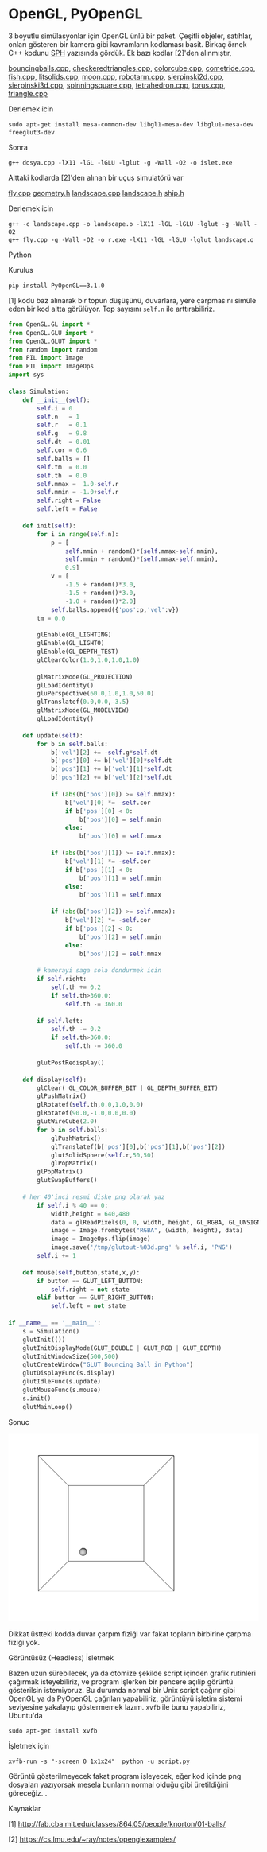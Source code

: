 # OpenGL, PyOpenGL

3 boyutlu simülasyonlar için OpenGL ünlü bir paket. Çeşitli objeler,
satıhlar, onları gösteren bir kamera gibi kavramların kodlaması
basit. Birkaç örnek C++ kodunu [SPH](sph.html) yazısında gördük. Ek bazı
kodlar [2]'den alınmıştır,

[bouncingballs.cpp](glcode/bouncingballs.cpp),
[checkeredtriangles.cpp](glcode/checkeredtriangles.cpp),
[colorcube.cpp](glcode/colorcube.cpp),
[cometride.cpp](glcode/cometride.cpp),
[fish.cpp](glcode/fish.cpp),
[litsolids.cpp](glcode/litsolids.cpp),
[moon.cpp](glcode/moon.cpp),
[robotarm.cpp](glcode/robotarm.cpp),
[sierpinski2d.cpp](glcode/sierpinski2d.cpp),
[sierpinski3d.cpp](glcode/sierpinski3d.cpp),
[spinningsquare.cpp](glcode/spinningsquare.cpp),
[tetrahedron.cpp](glcode/tetrahedron.cpp),
[torus.cpp](glcode/torus.cpp),
[triangle.cpp](glcode/triangle.cpp)

Derlemek icin

```
sudo apt-get install mesa-common-dev libgl1-mesa-dev libglu1-mesa-dev freeglut3-dev
```

Sonra

```
g++ dosya.cpp -lX11 -lGL -lGLU -lglut -g -Wall -O2 -o islet.exe
```

Alttaki kodlarda [2]'den alınan bir uçuş simulatörü var

[fly.cpp](glcode/flight/fly.cpp)
[geometry.h](glcode/flight/geometry.h)
[landscape.cpp](glcode/flight/landscape.cpp)
[landscape.h](glcode/flight/landscape.h)
[ship.h](glcode/flight/ship.h)

Derlemek icin

```
g++ -c landscape.cpp -o landscape.o -lX11 -lGL -lGLU -lglut -g -Wall -O2 
g++ fly.cpp -g -Wall -O2 -o r.exe -lX11 -lGL -lGLU -lglut landscape.o
```

Python

Kurulus

```
pip install PyOpenGL==3.1.0
```

[1] kodu baz alınarak bir topun düşüşünü, duvarlara, yere çarpmasını
simüle eden bir kod altta görülüyor. Top sayısını `self.n` ile
arttırabiliriz.

```python
from OpenGL.GL import *
from OpenGL.GLU import *
from OpenGL.GLUT import *
from random import random
from PIL import Image
from PIL import ImageOps
import sys

class Simulation:
    def __init__(self):
        self.i = 0
        self.n   = 1
        self.r   = 0.1
        self.g   = 9.8
        self.dt  = 0.01
        self.cor = 0.6
        self.balls = []
        self.tm  = 0.0
        self.th  = 0.0
        self.mmax =  1.0-self.r
        self.mmin = -1.0+self.r
        self.right = False
        self.left = False
        
    def init(self):
        for i in range(self.n):
            p = [
                self.mmin + random()*(self.mmax-self.mmin),
                self.mmin + random()*(self.mmax-self.mmin),
                0.9]
            v = [
                -1.5 + random()*3.0,
                -1.5 + random()*3.0,
                -1.0 + random()*2.0]
            self.balls.append({'pos':p,'vel':v})
        tm = 0.0

        glEnable(GL_LIGHTING)
        glEnable(GL_LIGHT0)
        glEnable(GL_DEPTH_TEST)
        glClearColor(1.0,1.0,1.0,1.0)

        glMatrixMode(GL_PROJECTION)
        glLoadIdentity()
        gluPerspective(60.0,1.0,1.0,50.0)
        glTranslatef(0.0,0.0,-3.5)
        glMatrixMode(GL_MODELVIEW)
        glLoadIdentity()

    def update(self):
        for b in self.balls:
            b['vel'][2] += -self.g*self.dt
            b['pos'][0] += b['vel'][0]*self.dt
            b['pos'][1] += b['vel'][1]*self.dt
            b['pos'][2] += b['vel'][2]*self.dt

            if (abs(b['pos'][0]) >= self.mmax):
                b['vel'][0] *= -self.cor
                if b['pos'][0] < 0:
                    b['pos'][0] = self.mmin
                else:
                    b['pos'][0] = self.mmax

            if (abs(b['pos'][1]) >= self.mmax):
                b['vel'][1] *= -self.cor
                if b['pos'][1] < 0:
                    b['pos'][1] = self.mmin
                else:
                    b['pos'][1] = self.mmax

            if (abs(b['pos'][2]) >= self.mmax):
                b['vel'][2] *= -self.cor
                if b['pos'][2] < 0:
                    b['pos'][2] = self.mmin
                else:
                    b['pos'][2] = self.mmax

        # kamerayi saga sola dondurmek icin
        if self.right:
            self.th += 0.2
            if self.th>360.0:
                self.th -= 360.0

        if self.left:
            self.th -= 0.2
            if self.th>360.0:
                self.th -= 360.0

        glutPostRedisplay()

    def display(self):
        glClear( GL_COLOR_BUFFER_BIT | GL_DEPTH_BUFFER_BIT)
        glPushMatrix()
        glRotatef(self.th,0.0,1.0,0.0)
        glRotatef(90.0,-1.0,0.0,0.0)
        glutWireCube(2.0)
        for b in self.balls:
            glPushMatrix()
            glTranslatef(b['pos'][0],b['pos'][1],b['pos'][2])
            glutSolidSphere(self.r,50,50)
            glPopMatrix()
        glPopMatrix()
        glutSwapBuffers()

	# her 40'inci resmi diske png olarak yaz
        if self.i % 40 == 0: 
            width,height = 640,480
            data = glReadPixels(0, 0, width, height, GL_RGBA, GL_UNSIGNED_BYTE)
            image = Image.frombytes("RGBA", (width, height), data)
            image = ImageOps.flip(image)
            image.save('/tmp/glutout-%03d.png' % self.i, 'PNG')
        self.i += 1

    def mouse(self,button,state,x,y):
        if button == GLUT_LEFT_BUTTON:
            self.right = not state
        elif button == GLUT_RIGHT_BUTTON:
            self.left = not state

if __name__ == '__main__':
    s = Simulation()
    glutInit(())    
    glutInitDisplayMode(GLUT_DOUBLE | GLUT_RGB | GLUT_DEPTH)
    glutInitWindowSize(500,500)
    glutCreateWindow("GLUT Bouncing Ball in Python")
    glutDisplayFunc(s.display)
    glutIdleFunc(s.update)
    glutMouseFunc(s.mouse)
    s.init()
    glutMainLoop()
```

Sonuc

![](pyopengl_01.png)


Dikkat üstteki kodda duvar çarpım fiziği var fakat topların birbirine
çarpma fiziği yok.

Görüntüsüz (Headless) İsletmek

Bazen uzun sürebilecek, ya da otomize şekilde script içinden grafik
rutinleri çağırmak isteyebiliriz, ve program işlerken bir pencere
açılip görüntü gösterilsin istemiyoruz. Bu durumda normal bir Unix
script çağırır gibi OpenGL ya da PyOpenGL çağrıları yapabiliriz,
görüntüyü işletim sistemi seviyesine yakalayıp göstermemek
lazım. `xvfb` ile bunu yapabiliriz, Ubuntu'da

```
sudo apt-get install xvfb
```

İşletmek için

```
xvfb-run -s "-screen 0 1x1x24"  python -u script.py
```

Görüntü gösterilmeyecek fakat program işleyecek, eğer kod içinde png
dosyaları yazıyorsak mesela bunların normal olduğu gibi üretildiğini
göreceğiz. .


Kaynaklar

[1] http://fab.cba.mit.edu/classes/864.05/people/knorton/01-balls/

[2] https://cs.lmu.edu/~ray/notes/openglexamples/

